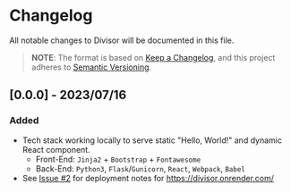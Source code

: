 # Changelog

All notable changes to Divisor will be documented in this file.

> **NOTE**: The format is based on [Keep a Changelog](https://keepachangelog.com/en/1.0.0/),
> and this project adheres to [Semantic Versioning](https://semver.org/spec/v2.0.0.html).

## [0.0.0] - 2023/07/16

### Added
- Tech stack working locally to serve static "Hello, World!" and dynamic React component.
  - Front-End: `Jinja2` + `Bootstrap` + `Fontawesome`
  - Back-End: `Python3`, `Flask`/`Gunicorn`, `React`, `Webpack`, `Babel`
- See [Issue #2](https://github.com/brio50/divisor/issues/2) for deployment notes for https://divisor.onrender.com/